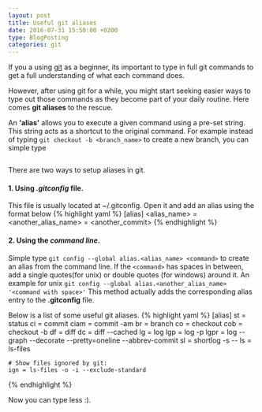```yaml
---
layout: post
title: Useful git aliases
date: 2016-07-31 15:50:00 +0200
type: BlogPosting
categories: git
---
```

If you a using [git](https://git-scm.com/) as a beginner, its important to type in full git commands to get a full understanding of what each command does.

However, after using git for a while, you might start seeking easier ways to type out those commands as they become part of your daily routine. Here comes **git aliases** to the rescue.

An **'alias'** allows you to execute a given command using a pre-set string. This string acts as a shortcut to the original command. For example instead of typing ```git checkout -b <branch_name>``` to create a new branch, you can simple type
```git cob <branch_name>
```

There are two ways to setup aliases in git.

#### **1. Using *.gitconfig* file.**

This file is usually located at ~/.gitconfig.
Open it and add an alias using the format below
{% highlight yaml %}
[alias]
	<alias_name> = <command>
	<another_alias_name> = <another_commit>
{% endhighlight %}

#### **2. Using the *command line*.**

Simple type ```git config --global alias.<alias_name> <command>```
to create an alias from the command line.
If the ```<command>``` has spaces in between, add a single quotes(for unix) or double quotes (for windows) around it. An example for unix  ```git config --global alias.<another_alias_name> '<command with space>'```
This method actually adds the corresponding alias entry to the **.gitconfig** file.  

Below is a list of some useful git aliases.
{% highlight yaml %}
[alias]
	st = status
	ci = commit
	ciam = commit -am
	br = branch
	co = checkout
	cob = checkout -b
	df = diff
	dc = diff --cached
	lg = log
	lgp = log -p
	lgpr = log --graph --decorate --pretty=oneline --abbrev-commit
	sl = shortlog -s --
	ls = ls-files

	# Show files ignored by git:
	ign = ls-files -o -i --exclude-standard
{% endhighlight %}

Now you can type less :).
